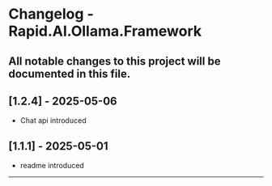 # Changelog - Rapid.AI.Ollama.Framework

All notable changes to this project will be documented in this file.
---
## [1.2.4] - 2025-05-06
- Chat api introduced
## [1.1.1] - 2025-05-01
- readme introduced
---